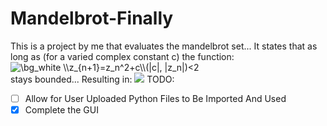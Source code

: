 # Mandelbrot-Finally

This is a project by me that evaluates the mandelbrot set... It states that as long as (for a varied complex constant c)
the function:<br>
<img src="https://latex.codecogs.com/png.image?\dpi{110}&space;\bg_white&space;\\z_{n&plus;1}=z_n^2&plus;c\\(|c|,&space;|z_n|)<2" title="\bg_white \\z_{n+1}=z_n^2+c\\(|c|, |z_n|)<2" />
<br>stays bounded... Resulting in:
<img src="https://i.ibb.co/QFH35bZ/MANDELBROT.png" />
TODO:
- [ ] Allow for User Uploaded Python Files to Be Imported And Used
- [X] Complete the GUI
